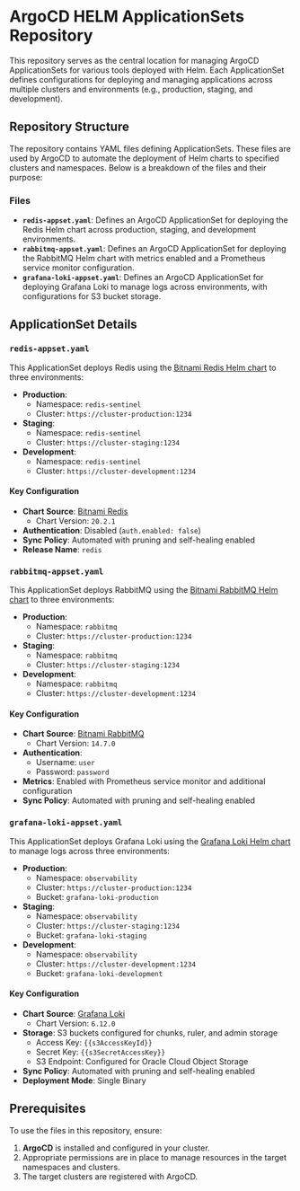 # ArgoCD HELM ApplicationSets Repository

This repository serves as the central location for managing ArgoCD ApplicationSets for various tools deployed with Helm. Each ApplicationSet defines configurations for deploying and managing applications across multiple clusters and environments (e.g., production, staging, and development).

## Repository Structure

The repository contains YAML files defining ApplicationSets. These files are used by ArgoCD to automate the deployment of Helm charts to specified clusters and namespaces. Below is a breakdown of the files and their purpose:

### Files

- **`redis-appset.yaml`**: Defines an ArgoCD ApplicationSet for deploying the Redis Helm chart across production, staging, and development environments.
- **`rabbitmq-appset.yaml`**: Defines an ArgoCD ApplicationSet for deploying the RabbitMQ Helm chart with metrics enabled and a Prometheus service monitor configuration.
- **`grafana-loki-appset.yaml`**: Defines an ArgoCD ApplicationSet for deploying Grafana Loki to manage logs across environments, with configurations for S3 bucket storage.

## ApplicationSet Details

### `redis-appset.yaml`

This ApplicationSet deploys Redis using the [Bitnami Redis Helm chart](https://artifacthub.io/packages/helm/bitnami/redis) to three environments:

- **Production**: 
  - Namespace: `redis-sentinel`
  - Cluster: `https://cluster-production:1234`
- **Staging**: 
  - Namespace: `redis-sentinel`
  - Cluster: `https://cluster-staging:1234`
- **Development**: 
  - Namespace: `redis-sentinel`
  - Cluster: `https://cluster-development:1234`

#### Key Configuration

- **Chart Source**: [Bitnami Redis](https://charts.bitnami.com/bitnami)
  - Chart Version: `20.2.1`
- **Authentication**: Disabled (`auth.enabled: false`)
- **Sync Policy**: Automated with pruning and self-healing enabled
- **Release Name**: `redis`

### `rabbitmq-appset.yaml`

This ApplicationSet deploys RabbitMQ using the [Bitnami RabbitMQ Helm chart](https://artifacthub.io/packages/helm/bitnami/rabbitmq) to three environments:

- **Production**: 
  - Namespace: `rabbitmq`
  - Cluster: `https://cluster-production:1234`
- **Staging**: 
  - Namespace: `rabbitmq`
  - Cluster: `https://cluster-staging:1234`
- **Development**: 
  - Namespace: `rabbitmq`
  - Cluster: `https://cluster-development:1234`

#### Key Configuration

- **Chart Source**: [Bitnami RabbitMQ](https://charts.bitnami.com/bitnami)
  - Chart Version: `14.7.0`
- **Authentication**: 
  - Username: `user`
  - Password: `password`
- **Metrics**: Enabled with Prometheus service monitor and additional configuration
- **Sync Policy**: Automated with pruning and self-healing enabled

### `grafana-loki-appset.yaml`

This ApplicationSet deploys Grafana Loki using the [Grafana Loki Helm chart](https://grafana.github.io/helm-charts) to manage logs across three environments:

- **Production**: 
  - Namespace: `observability`
  - Cluster: `https://cluster-production:1234`
  - Bucket: `grafana-loki-production`
- **Staging**: 
  - Namespace: `observability`
  - Cluster: `https://cluster-staging:1234`
  - Bucket: `grafana-loki-staging`
- **Development**: 
  - Namespace: `observability`
  - Cluster: `https://cluster-development:1234`
  - Bucket: `grafana-loki-development`

#### Key Configuration

- **Chart Source**: [Grafana Loki](https://grafana.github.io/helm-charts)
  - Chart Version: `6.12.0`
- **Storage**: S3 buckets configured for chunks, ruler, and admin storage
  - Access Key: `{{s3AccessKeyId}}`
  - Secret Key: `{{s3SecretAccessKey}}`
  - S3 Endpoint: Configured for Oracle Cloud Object Storage
- **Sync Policy**: Automated with pruning and self-healing enabled
- **Deployment Mode**: Single Binary

## Prerequisites

To use the files in this repository, ensure:

1. **ArgoCD** is installed and configured in your cluster.
2. Appropriate permissions are in place to manage resources in the target namespaces and clusters.
3. The target clusters are registered with ArgoCD.
